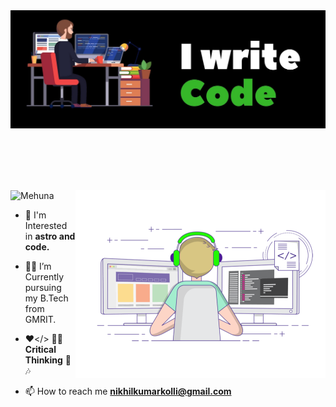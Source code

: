 <div align="center">
 <img src ="./banner.jpg" />
</div>

<br><br>
<br><br>

<img align="right" alt="Coding" width="400" src="https://raw.githubusercontent.com/devSouvik/devSouvik/master/gif3.gif">

<p align="left"> <img src="https://images.squarespace-cdn.com/content/v1/5e81b4be9beb49266afba555/1625883413849-BNO85VC7B2U091V6EOE6/postmanaut-coding.gif" alt="Mehuna" /> </p>

- 🔭 I'm Interested in **astro and code.**

- 😶‍🌫️ I’m Currently pursuing my B.Tech from GMRIT.

- ❤️</> 🧑‍💻 **Critical Thinking** 🧠 🎶

- 📫 How to reach me **nikhilkumarkolli@gmail.com**
